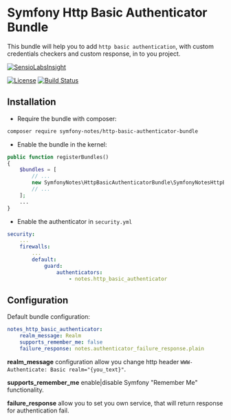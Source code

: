 # Symfony Http Basic Authenticator Bundle
This bundle will help you to add `http basic authentication`, with custom credentials checkers and custom response, in to you project.

[![SensioLabsInsight][sensiolabs-insight-image]][sensiolabs-insight-link]

[![License][license-image]][license-link]
[![Build Status][build-image]][build-link]

Installation
------------
* Require the bundle with composer:

``` bash
composer require symfony-notes/http-basic-authenticator-bundle
```

* Enable the bundle in the kernel:

``` php
public function registerBundles()
{
    $bundles = [
        // ...
        new SymfonyNotes\HttpBasicAuthenticatorBundle\SymfonyNotesHttpBasicAuthenticatorBundle(),
        // ...
    ];
    ...
}
```

* Enable the authenticator in `security.yml`

``` yml
security:
    ...
    firewalls:
        ...
        default:
            guard:
                authenticators:
                    - notes.http_basic_authenticator
```

Configuration
-------------
Default bundle configuration:

``` yml
notes_http_basic_authenticator:
    realm_message: Realm
    supports_remember_me: false
    failure_response: notes.authenticator_failure_response.plain
```

**realm_message** configuration allow you change http header `WWW-Authenticate: Basic realm="{you_text}"`.

**supports_remember_me** enable|disable Symfony "Remember Me" functionality.

**failure_response** allow you to set you own service, that will return response for authentication fail.
 
[license-link]: https://github.com/symfony-notes/http-basic-authenticator-bundle/blob/master/LICENSE
[license-image]: https://img.shields.io/dub/l/vibe-d.svg
[sensiolabs-insight-link]: https://insight.sensiolabs.com/projects/c485965b-e866-41fd-a583-9780ac9f024b
[sensiolabs-insight-image]: https://insight.sensiolabs.com/projects/c485965b-e866-41fd-a583-9780ac9f024b/big.png
[build-image]: https://travis-ci.org/symfony-notes/http-basic-authenticator-bundle.svg?branch=master
[build-link]: https://travis-ci.org/symfony-notes/http-basic-authenticator-bundle
